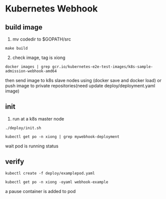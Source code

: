 # Kubernetes Webhook

## build image

1. mv codedir to $GOPATH/src
```
make build
```

2. check image, tag is xiong
```
docker images | grep gcr.io/kubernetes-e2e-test-images/k8s-sample-admission-webhook-amd64
```

then send image to k8s slave nodes using (docker save and docker load) or push image to private repositories(need update deploy/deployment.yaml image)

## init

1. run at a k8s master node
```
./deploy/init.sh

kubectl get po -n xiong | grep mywebhook-deployment
```
wait pod is running status

## verify

```
kubectl create -f deploy/examplepod.yaml

kubectl get po -n xiong -oyaml webhook-example
```

a pause container is added to pod
